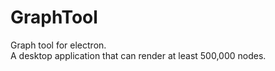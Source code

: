 # GraphTool
Graph tool for electron.  
 A desktop application that can render at least 500,000 nodes.
